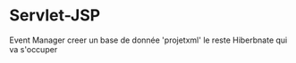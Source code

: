 # Servlet-JSP
Event Manager creer un base de donnée 'projetxml' le reste Hiberbnate qui va s'occuper

